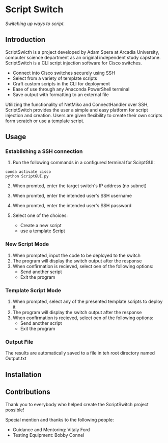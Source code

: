 # Script Switch

_Switching up ways to script._

## Introduction

ScriptSwicth is a project developed by Adam Spera at Arcadia University, computer science department as an original independent study capstone. ScriptSwitch is a CLI script injection software for Cisco switches. 

- Connect into Cisco switches securely using SSH
- Select from a variety of template scripts
- Craft custom scripts in the CLI for deployment
- Ease of use through any Anaconda PowerShell terminal
- Save output with formatting to an external file

Utilizing the functionality of NetMiko and ConnectHandler over SSH, ScriptSwitch provides the user a simple and easy platform for script injection and creation. Users are given flexibility to create their own scripts form scratch or use a template script.

## Usage

### Establishing a SSH connection

1. Run the following commands in a configured terminal for ScirptGUI:
```
conda activate cisco
python ScriptGUI.py
```
2. When promted, enter the target switch's IP address (no subnet)
3. When promted, enter the intended user's SSH username
4. When promted, enter the intended user's SSH password
 
5. Select one of the choices:
   - Create a new script
   - use a template Script

### New Script Mode

1. When prompted, input the code to be deployed to the switch
2. The program will display the switch output after the response
3. When confirmation is recieved, select oen of the following options:
   - Send another script
   - Exit the program 

### Template Script Mode

1. When prompted, select any of the presented template scripts to deploy it
2. The program will display the switch output after the response
3. When confirmation is recieved, select oen of the following options:
   - Send another script
   - Exit the program

### Output File

The results are automatically saved to a file in teh root directory named Output.txt

## Installation 

## Contributions

Thank you to everybody who helped create the ScriptSwitch project possible!

Special mention and thanks to the following people:

- Guidance and Mentoring: Vitaly Ford
- Testing Equipment: Bobby Connel
